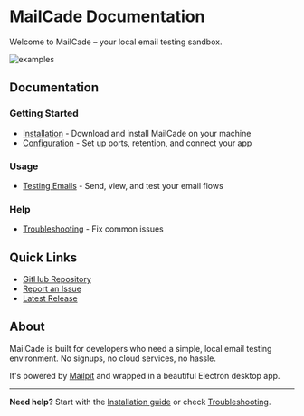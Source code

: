 # MailCade Documentation

Welcome to MailCade – your local email testing sandbox.

![examples](/images/cover.png)


## Documentation

### Getting Started
- [Installation](installation.md) - Download and install MailCade on your machine
- [Configuration](configuration.md) - Set up ports, retention, and connect your app

### Usage
- [Testing Emails](testing-emails.md) - Send, view, and test your email flows

### Help
- [Troubleshooting](troubleshooting.md) - Fix common issues

## Quick Links

- [GitHub Repository](https://github.com/olakunlevpn/MailCade)
- [Report an Issue](https://github.com/olakunlevpn/MailCade/issues)
- [Latest Release](https://github.com/olakunlevpn/MailCade/releases)

## About

MailCade is built for developers who need a simple, local email testing environment. No signups, no cloud services, no hassle.

It's powered by [Mailpit](https://mailpit.axllent.org/) and wrapped in a beautiful Electron desktop app.

---

**Need help?** Start with the [Installation guide](installation.md) or check [Troubleshooting](troubleshooting.md).
